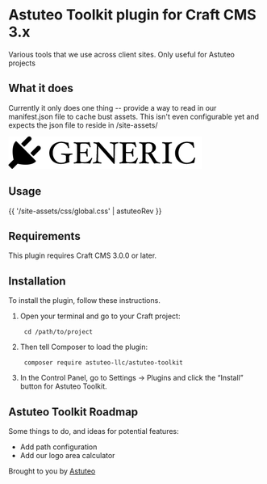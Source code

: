 # Astuteo Toolkit plugin for Craft CMS 3.x

Various tools that we use across client sites. Only useful for Astuteo projects

## What it does
Currently it only does one thing -- provide a way to read in our manifest.json file to cache bust assets. This isn't even configurable yet and expects the json file to reside in /site-assets/

![Screenshot](resources/img/plugin-logo.png)

## Usage 
{{ '/site-assets/css/global.css' | astuteoRev }}

## Requirements

This plugin requires Craft CMS 3.0.0 or later.

## Installation

To install the plugin, follow these instructions.

1. Open your terminal and go to your Craft project:

        cd /path/to/project

2. Then tell Composer to load the plugin:

        composer require astuteo-llc/astuteo-toolkit

3. In the Control Panel, go to Settings → Plugins and click the “Install” button for Astuteo Toolkit.

## Astuteo Toolkit Roadmap

Some things to do, and ideas for potential features:

* Add path configuration
* Add our logo area calculator 

Brought to you by [Astuteo](https://astuteo.com)
